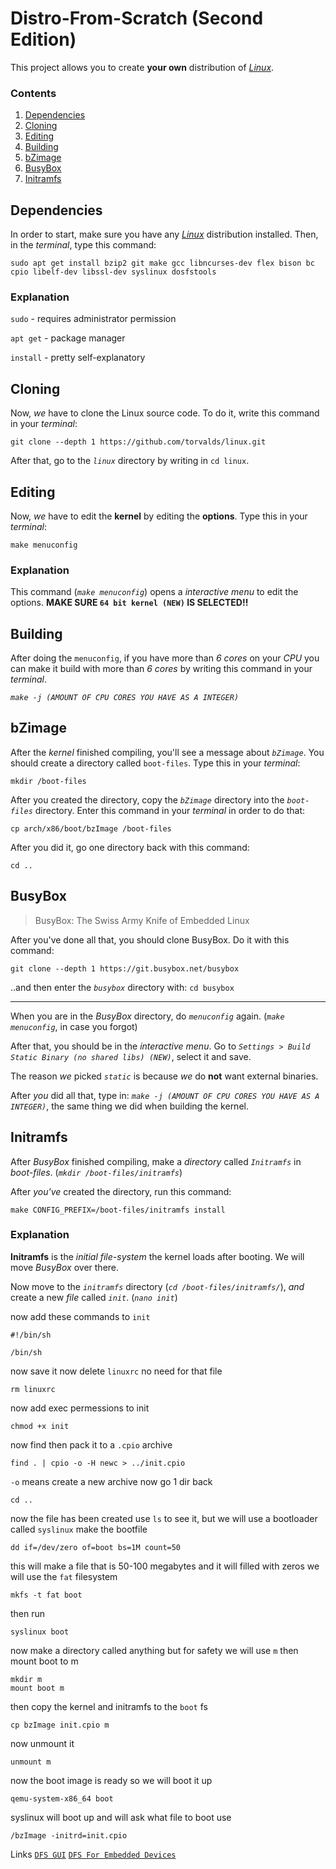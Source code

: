 # Distro-From-Scratch (Second Edition)
This project allows you to create **your own** distribution of *[Linux](https://www.linux.org/)*.

### Contents
1. [Dependencies](#dependencies)
2. [Cloning](#cloning)
3. [Editing](#editing)
4. [Building](#building)
5. [bZimage](#bzimage)
6. [BusyBox](#busybox)
7. [Initramfs](#initramfs)

## Dependencies
In order to start, make sure you have any *[Linux](https://www.linux.org/)* distribution installed. Then, in the *terminal*, type this command:
```
sudo apt get install bzip2 git make gcc libncurses-dev flex bison bc cpio libelf-dev libssl-dev syslinux dosfstools
```

### Explanation
`sudo` - requires administrator permission

`apt get` - package manager

`install` - pretty self-explanatory


## Cloning
Now, *we* have to clone the Linux source code. To do it, write this command in your *terminal*:
```
git clone --depth 1 https://github.com/torvalds/linux.git
```
After that, go to the *`linux`* directory by writing in `cd linux`.

## Editing
Now, *we* have to edit the **kernel** by editing the **options**. Type this in your *terminal*:
```
make menuconfig
```

### Explanation
This command (*`make menuconfig`*) opens a *interactive menu* to edit the options. **MAKE SURE `64 bit kernel (NEW)` IS SELECTED!!**

## Building

After doing the `menuconfig`, if you have more than *6 cores* on your *CPU* you can make it build with more than *6 cores* by writing this command in your *terminal*.

*`make -j (AMOUNT OF CPU CORES YOU HAVE AS A INTEGER)`*

## bZimage

After the *kernel* finished compiling, you'll see a message about *`bZimage`*. You should create a directory called `boot-files`. Type this in your *terminal*:

`mkdir /boot-files`

After you created the directory, copy the *`bZimage`* directory into the *`boot-files`* directory. Enter this command in your *terminal* in order to do that:

`cp arch/x86/boot/bzImage /boot-files`

After you did it, go one directory back with this command:

`cd ..`

## BusyBox
> BusyBox: The Swiss Army Knife of Embedded Linux

After you've done all that, you should clone BusyBox. Do it with this command:

`git clone --depth 1 https://git.busybox.net/busybox`

..and then enter the *`busybox`* directory with: `cd busybox`

----

When you are in the *BusyBox* directory, do *`menuconfig`* again. (*`make menuconfig`*, in case you forgot)

After that, you should be in the *interactive menu*. Go to *`Settings > Build Static Binary (no shared libs) (NEW)`*, select it and save.

The reason *we* picked *`static`* is because *we* do **not** want external binaries.

After *you* did all that, type in: *`make -j (AMOUNT OF CPU CORES YOU HAVE AS A INTEGER)`*, the same thing we did when building the kernel.

## Initramfs

After *BusyBox* finished compiling, make a *directory* called *`Initramfs`* in *boot-files*. (*`mkdir /boot-files/initramfs`*)

After *you've* created the directory, run this command:

`make CONFIG_PREFIX=/boot-files/initramfs install`

### Explanation

**Initramfs** is the *initial file-system* the kernel loads after booting. We will move *BusyBox* over there.

Now move to the *`initramfs`* directory (*`cd /boot-files/initramfs/`*), *and* create a new *file* called *`init`*. (*`nano init`*)

now add these commands to `init`
```
#!/bin/sh

/bin/sh
```
now save it
now delete `linuxrc` no need for that file
```
rm linuxrc
```
now add exec permessions to init
```
chmod +x init
```
now find then pack it to a `.cpio` archive
```
find . | cpio -o -H newc > ../init.cpio
```
`-o` means create a new archive now go 1 dir back
```
cd ..
```
now the file has been created use `ls` to see it, but we will use a bootloader called `syslinux` 
make the bootfile
```
dd if=/dev/zero of=boot bs=1M count=50
```
this will make a file that is 50-100 megabytes and it will filled with zeros
we will use the `fat` filesystem
```
mkfs -t fat boot 
```
then run
```
syslinux boot
```
now make a directory called anything but for safety we will use `m` then mount boot to m
```
mkdir m
mount boot m
```
then copy the kernel and initramfs to the `boot` fs
```
cp bzImage init.cpio m
```
now unmount it
```
unmount m
```
now the boot image is ready so we will boot it up
```
qemu-system-x86_64 boot
```
syslinux will boot up and will ask what file to boot use 
```
/bzImage -initrd=init.cpio
```

Links
[`DFS GUI`](https://github.com/GuestSneezeOSDev/DFS/tree/main/GUI)
[`DFS For Embedded Devices`](https://github.com/GuestSneezeOSDev/DFS/tree/main/embedded)
